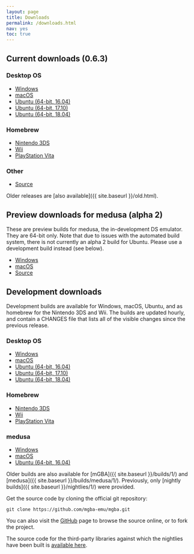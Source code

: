 ```yaml
---
layout: page
title: Downloads
permalink: /downloads.html
nav: yes
toc: true
---
```


Current downloads (0.6.3)
-------------------------

### Desktop OS
* [Windows](https://github.com/mgba-emu/mgba/releases/download/0.6.3/mGBA-0.6.3-win32.7z)
* [macOS](https://github.com/mgba-emu/mgba/releases/download/0.6.3/mGBA-0.6.3-osx.tar.xz)
* [Ubuntu (64-bit, 16.04)](https://github.com/mgba-emu/mgba/releases/download/0.6.3/mGBA-0.6.3-ubuntu64-xenial.tar.xz)
* [Ubuntu (64-bit, 17.10)](https://github.com/mgba-emu/mgba/releases/download/0.6.3/mGBA-0.6.3-ubuntu64-artful.tar.xz)
* [Ubuntu (64-bit, 18.04)](https://github.com/mgba-emu/mgba/releases/download/0.6.3/mGBA-0.6.3-ubuntu64-bionic.tar.xz)

### Homebrew
* [Nintendo 3DS](https://github.com/mgba-emu/mgba/releases/download/0.6.3/mGBA-0.6.3-3ds.7z)
* [Wii](https://github.com/mgba-emu/mgba/releases/download/0.6.3/mGBA-0.6.3-wii.7z)
* [PlayStation Vita](https://github.com/mgba-emu/mgba/releases/download/0.6.3/mGBA-0.6.3-vita.7z)

### Other
* [Source](https://github.com/mgba-emu/mgba/archive/0.6.3.tar.gz)

Older releases are [also available]({{ site.baseurl }}/old.html).

Preview downloads for medusa (alpha 2)
--------------------------------------

These are preview builds for medusa, the in-development DS emulator. They are 64-bit only.
Note that due to issues with the automated build system, there is not currently an alpha 2 build for Ubuntu.
Please use a development build instead (see below).

* [Windows](https://github.com/mgba-emu/mgba/releases/download/medusa-a2/medusa-a2-win64.7z)
* [macOS](https://github.com/mgba-emu/mgba/releases/download/medusa-a2/medusa-a2-osx.tar.xz)
* [Source](https://github.com/mgba-emu/mgba/archive/medusa-a2.tar.gz)

Development downloads
---------------------

Development builds are available for Windows, macOS, Ubuntu, and as homebrew for the Nintendo 3DS and Wii.
The builds are updated hourly, and contain a CHANGES file that lists all of the visible changes since the previous release.

### Desktop OS
* [Windows](https://s3.amazonaws.com/mgba/mGBA-build-latest-win32.7z)
* [macOS](https://s3.amazonaws.com/mgba/mGBA-build-latest-osx.tar.xz)
* [Ubuntu (64-bit, 16.04)](https://s3.amazonaws.com/mgba/mGBA-build-latest-ubuntu64-xenial.tar.xz)
* [Ubuntu (64-bit, 17.10)](https://s3.amazonaws.com/mgba/mGBA-build-latest-ubuntu64-artful.tar.xz)
* [Ubuntu (64-bit, 18.04)](https://s3.amazonaws.com/mgba/mGBA-build-latest-ubuntu64-bionic.tar.xz)

### Homebrew
* [Nintendo 3DS](https://s3.amazonaws.com/mgba/mGBA-build-latest-3ds.7z)
* [Wii](https://s3.amazonaws.com/mgba/mGBA-build-latest-wii.7z)
* [PlayStation Vita](https://s3.amazonaws.com/mgba/mGBA-build-latest-vita.7z)

### medusa
* [Windows](https://s3.amazonaws.com/mgba/medusa-build-latest-win64.7z)
* [macOS](https://s3.amazonaws.com/mgba/medusa-build-latest-osx.tar.xz)
* [Ubuntu (64-bit, 16.04)](https://s3.amazonaws.com/mgba/medusa-build-latest-ubuntu64-xenial.tar.xz)

Older builds are also available for [mGBA]({{ site.baseurl }}/builds/1/) and [medusa]({{ site.baseurl }}/builds/medusa/1/).
Previously, only [nightly builds]({{ site.baseurl }}/nightlies/1/) were provided.

Get the source code by cloning the official git repository:

    git clone https://github.com/mgba-emu/mgba.git

You can also visit the [GitHub](https://github.com/mgba-emu/mgba/) page to browse the source online, or to fork the project.

The source code for the third-party libraries against which the nightlies have been built is [available here](https://github.com/mgba-emu/dependencies).
